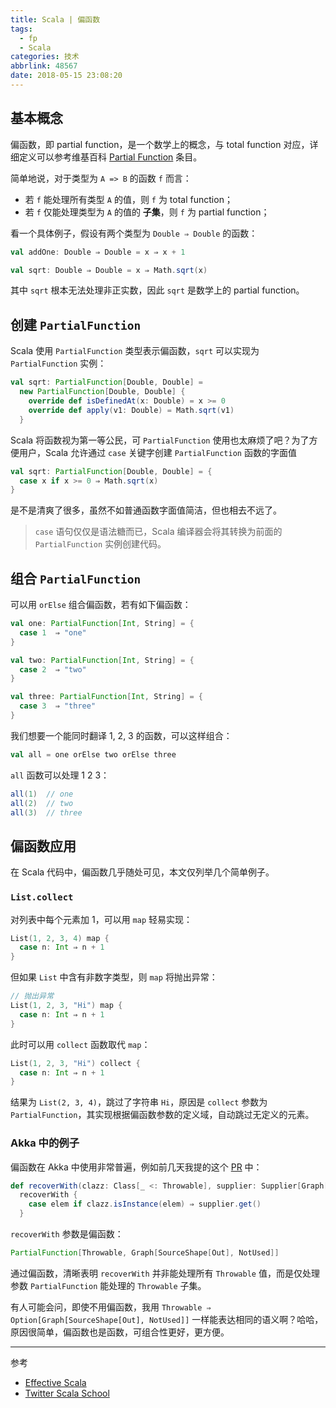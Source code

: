 ```yaml
---
title: Scala | 偏函数
tags:
  - fp
  - Scala
categories: 技术
abbrlink: 48567
date: 2018-05-15 23:08:20
---
```


## 基本概念

偏函数，即 partial function，是一个数学上的概念，与 total function 对应，详细定义可以参考维基百科 [Partial Function](https://en.wikipedia.org/wiki/Partial_function) 条目。

简单地说，对于类型为 `A => B` 的函数 `f` 而言：

* 若 `f` 能处理所有类型 `A` 的值，则 `f` 为 total function；
* 若 `f` 仅能处理类型为 `A` 的值的 **子集**，则 `f` 为 partial function；

<!-- more -->

看一个具体例子，假设有两个类型为 `Double ⇒ Double` 的函数：

```Scala
val addOne: Double ⇒ Double = x ⇒ x + 1

val sqrt: Double ⇒ Double = x ⇒ Math.sqrt(x)
```

其中 `sqrt` 根本无法处理非正实数，因此 `sqrt` 是数学上的 partial function。

## 创建 `PartialFunction`

Scala 使用 `PartialFunction` 类型表示偏函数，`sqrt` 可以实现为 `PartialFunction` 实例：

```Scala
val sqrt: PartialFunction[Double, Double] =
  new PartialFunction[Double, Double] {
    override def isDefinedAt(x: Double) = x >= 0
    override def apply(v1: Double) = Math.sqrt(v1)
  }
```

Scala 将函数视为第一等公民，可 `PartialFunction` 使用也太麻烦了吧？为了方便用户，Scala 允许通过 `case` 关键字创建 `PartialFunction` 函数的字面值

```Scala
val sqrt: PartialFunction[Double, Double] = {
  case x if x >= 0 ⇒ Math.sqrt(x)
}
```

是不是清爽了很多，虽然不如普通函数字面值简洁，但也相去不远了。

>`case` 语句仅仅是语法糖而已，Scala 编译器会将其转换为前面的 `PartialFunction` 实例创建代码。

## 组合 `PartialFunction`

可以用 `orElse` 组合偏函数，若有如下偏函数：

```Scala
val one: PartialFunction[Int, String] = {
  case 1  ⇒ "one"
}

val two: PartialFunction[Int, String] = {
  case 2  ⇒ "two"
}

val three: PartialFunction[Int, String] = {
  case 3  ⇒ "three"
}
```

我们想要一个能同时翻译 1, 2, 3 的函数，可以这样组合：

```Scala
val all = one orElse two orElse three
```

`all` 函数可以处理 1 2 3：

```Scala
all(1)  // one
all(2)  // two
all(3)  // three
```

## 偏函数应用

在 Scala 代码中，偏函数几乎随处可见，本文仅列举几个简单例子。

### `List.collect`

对列表中每个元素加 1，可以用 `map` 轻易实现：

```Scala
List(1, 2, 3, 4) map {
  case n: Int ⇒ n + 1
}
```

但如果 `List` 中含有非数字类型，则 `map` 将抛出异常：

```Scala
// 抛出异常
List(1, 2, 3, "Hi") map {
  case n: Int ⇒ n + 1
}
```

此时可以用 `collect` 函数取代 `map`：

```Scala
List(1, 2, 3, "Hi") collect {
  case n: Int ⇒ n + 1
}
```

结果为 `List(2, 3, 4)`，跳过了字符串 `Hi`，原因是 `collect` 参数为 `PartialFunction`，其实现根据偏函数参数的定义域，自动跳过无定义的元素。

### Akka 中的例子

偏函数在 Akka 中使用非常普遍，例如前几天我提的这个 [PR](https://github.com/akka/akka/pull/25036/files) 中：

```Scala
def recoverWith(clazz: Class[_ <: Throwable], supplier: Supplier[Graph[SourceShape[Out], NotUsed]]): javadsl.Flow[In, Out, Mat] =
  recoverWith {
    case elem if clazz.isInstance(elem) ⇒ supplier.get()
  }
```

`recoverWith` 参数是偏函数：

```Scala
PartialFunction[Throwable, Graph[SourceShape[Out], NotUsed]]
```

通过偏函数，清晰表明 `recoverWith` 并非能处理所有 `Throwable` 值，而是仅处理参数 `PartialFunction` 能处理的 `Throwable` 子集。

有人可能会问，即使不用偏函数，我用 `Throwable ⇒ Option[Graph[SourceShape[Out], NotUsed]]` 一样能表达相同的语义啊？哈哈，原因很简单，偏函数也是函数，可组合性更好，更方便。

---

参考

* [Effective Scala](http://twitter.github.io/effectivescala/#Functional%20programming-Partial%20functions)
* [Twitter Scala School](https://twitter.github.io/scala_school/zh_cn/pattern-matching-and-functional-composition.html)